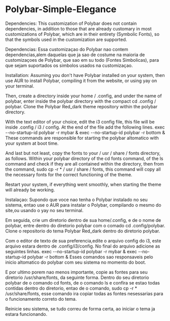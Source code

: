 # Polybar-Simple-Elegance

Dependencies: This customization of Polybar does not contain dependencies, in addition to those that are already customary in most customizations of Polybar, which are in their entirety (Symbolic Fonts), so that the symbols used in the customization are supported.

Dependencias: Essa customizaçao do Polybar nao contem dependencias,alem daquelas que ja sao de costume na maioria de customizaçoes de Polybar, que sao em su todo (Fontes Simbolicas), para que sejam suportados os simbolos usados na customizaçao.

Installation: Assuming you don't have Polybar installed on your system, then use AUR to install Polybar, compiling it from the website, or using yay on your terminal.

Then, create a directory inside your home / .config, and under the name of polybar, enter inside the polybar directory with the compact cd .config / polybar. Clone the Polybar Red_dark theme repository within the polybar directory.

With the text editor of your choice, edit the i3 config file, this file will be inside .config / i3 / config. At the end of the file add the following lines. exec --no-startup-id polybar -r mybar & exec --no-startup-id polybar -r bottom & These commands are responsible for starting the polybar altomatico with your system at boot time.

And last but not least, copy the fonts to your / usr / share / fonts directory, as follows. Within your polybar directory of the cd fonts command, of the ls command and check if they are all contained within the directory, then from the command, sudo cp -r * / usr / share / fonts, this command will copy all the necessary fonts for the correct functioning of the theme.

Restart your system, if everything went smoothly, when starting the theme will already be working.

Instalaçao: Supondo que voce nao tenha o Polybar instalado no seu sistema, entao use o AUR para instalar o Polybar, compilando o mesmo do site,ou usando o yay no seu terminal.

Em seguida, crie um diretorio dentro de sua home/.config, e de o nome de polybar, entre dentro do diretorio polybar com o comado cd .config/polybar. Clone o repositorio do tema Polybar Red_dark dentro do diretorio polybar.

Com o editor de texto de sua preferencia,edite o arquivo config do i3, este arquivo estara dentro de .config/i3/config. No final do arquivo adicione as seguintes linhas. exec --no-startup-id polybar -r mybar & exec --no-startup-id polybar -r bottom & Esses comandos sao responsaveis pelo inicio altomatico do polybar com seu sistema no momento do boot.

E por ultimo porem nao menos importante, copie as fontes para seu diretorio /usr/share/fonts, da seguinte forma. Dentro do seu diretorio polybar de o comando cd fonts, de o comando ls e confira se estao todas contidas dentro do diretorio, entao de o comando, sudo cp -r * /usr/share/fonts, esse comando ira copiar todas as fontes nesessarias para o funcionamento correto do tema.

Reinicie seu sistema, se tudo correu de forma certa, ao iniciar o tema ja estara funcionando.
